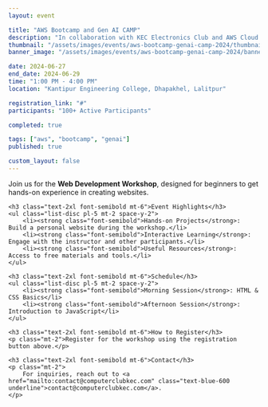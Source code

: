 ```yaml
---
layout: event

title: "AWS Bootcamp and Gen AI CAMP"
description: "In collaboration with KEC Electronics Club and AWS Cloud Club - TU Nepal, we explored AWS fundamentals and Generative AI using AWS Bedrock. Led by AWS experts Akrur Neupane and Upendra Prasad Neupane, the camp featured hands-on sessions with AWS S3, EC2, and GenAI insights."
thumbnail: "/assets/images/events/aws-bootcamp-genai-camp-2024/thumbnail.jpg"
banner_image: "/assets/images/events/aws-bootcamp-genai-camp-2024/banner.png"

date: 2024-06-27
end_date: 2024-06-29
time: "1:00 PM - 4:00 PM"
location: "Kantipur Engineering College, Dhapakhel, Lalitpur"

registration_link: "#"
participants: "100+ Active Participants"

completed: true

tags: ["aws", "bootcamp", "genai"]
published: true

custom_layout: false
---
```


<div class="prose max-w-none mx-auto my-8">
    <p class="text-lg">
        Join us for the <strong class="font-bold">Web Development Workshop</strong>, designed for beginners to get hands-on experience in creating websites.
    </p>

    <h3 class="text-2xl font-semibold mt-6">Event Highlights</h3>
    <ul class="list-disc pl-5 mt-2 space-y-2">
        <li><strong class="font-semibold">Hands-on Projects</strong>: Build a personal website during the workshop.</li>
        <li><strong class="font-semibold">Interactive Learning</strong>: Engage with the instructor and other participants.</li>
        <li><strong class="font-semibold">Useful Resources</strong>: Access to free materials and tools.</li>
    </ul>

    <h3 class="text-2xl font-semibold mt-6">Schedule</h3>
    <ul class="list-disc pl-5 mt-2 space-y-2">
        <li><strong class="font-semibold">Morning Session</strong>: HTML & CSS Basics</li>
        <li><strong class="font-semibold">Afternoon Session</strong>: Introduction to JavaScript</li>
    </ul>

    <h3 class="text-2xl font-semibold mt-6">How to Register</h3>
    <p class="mt-2">Register for the workshop using the registration button above.</p>

    <h3 class="text-2xl font-semibold mt-6">Contact</h3>
    <p class="mt-2">
        For inquiries, reach out to <a href="mailto:contact@computerclubkec.com" class="text-blue-600 underline">contact@computerclubkec.com</a>.
    </p>
</div>
